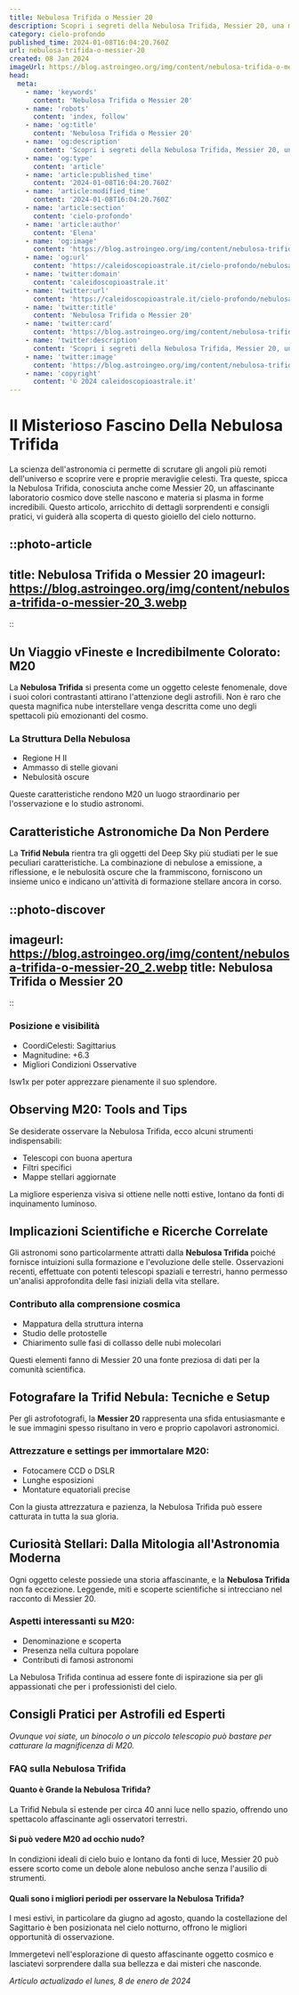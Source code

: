 ```yaml
---
title: Nebulosa Trifida o Messier 20
description: Scopri i segreti della Nebulosa Trifida, Messier 20, una meraviglia celeste ricca di stelle nel cuore del Sagittario. Explora ora luniverso!
category: cielo-profondo
published_time: 2024-01-08T16:04:20.760Z
url: nebulosa-trifida-o-messier-20
created: 08 Jan 2024
imageUrl: https://blog.astroingeo.org/img/content/nebulosa-trifida-o-messier-20_3.webp
head:
  meta:
    - name: 'keywords'
      content: 'Nebulosa Trifida o Messier 20'
    - name: 'robots'
      content: 'index, follow'
    - name: 'og:title'
      content: 'Nebulosa Trifida o Messier 20'
    - name: 'og:description'
      content: 'Scopri i segreti della Nebulosa Trifida, Messier 20, una meraviglia celeste ricca di stelle nel cuore del Sagittario. Explora ora luniverso!'
    - name: 'og:type'
      content: 'article'
    - name: 'article:published_time'
      content: '2024-01-08T16:04:20.760Z'
    - name: 'article:modified_time'
      content: '2024-01-08T16:04:20.760Z'
    - name: 'article:section'
      content: 'cielo-profondo'
    - name: 'article:author'
      content: 'Elena'
    - name: 'og:image'
      content: 'https://blog.astroingeo.org/img/content/nebulosa-trifida-o-messier-20_3.webp'
    - name: 'og:url'
      content: 'https://caleidoscopioastrale.it/cielo-profondo/nebulosa-trifida-o-messier-20'
    - name: 'twitter:domain'
      content: 'caleidoscopioastrale.it'
    - name: 'twitter:url'
      content: 'https://caleidoscopioastrale.it/cielo-profondo/nebulosa-trifida-o-messier-20'
    - name: 'twitter:title'
      content: 'Nebulosa Trifida o Messier 20'
    - name: 'twitter:card'
      content: 'https://blog.astroingeo.org/img/content/nebulosa-trifida-o-messier-20_3.webp'
    - name: 'twitter:description'
      content: 'Scopri i segreti della Nebulosa Trifida, Messier 20, una meraviglia celeste ricca di stelle nel cuore del Sagittario. Explora ora luniverso!'
    - name: 'twitter:image'
      content: 'https://blog.astroingeo.org/img/content/nebulosa-trifida-o-messier-20_3.webp'
    - name: 'copyright'
      content: '© 2024 caleidoscopioastrale.it'
---
```

# Il Misterioso Fascino Della Nebulosa Trifida

La scienza dell'astronomia ci permette di scrutare gli angoli più remoti dell'universo e scoprire vere e proprie meraviglie celesti. Tra queste, spicca la Nebulosa Trifida, conosciuta anche come Messier 20, un affascinante laboratorio cosmico dove stelle nascono e materia si plasma in forme incredibili. Questo articolo, arricchito di dettagli sorprendenti e consigli pratici, vi guiderà alla scoperta di questo gioiello del cielo notturno.

::photo-article
---
title: Nebulosa Trifida o Messier 20
imageurl: https://blog.astroingeo.org/img/content/nebulosa-trifida-o-messier-20_3.webp
---
::

## Un Viaggio vFineste e Incredibilmente Colorato: M20
La **Nebulosa Trifida** si presenta come un oggetto celeste fenomenale, dove i suoi colori contrastanti attirano l'attenzione degli astrofili. Non è raro che questa magnifica nube interstellare venga descritta come uno degli spettacoli più emozionanti del cosmo.

### La Struttura Della Nebulosa
* Regione H II
* Ammasso di stelle giovani
* Nebulosità oscure

Queste caratteristiche rendono M20 un luogo straordinario per l'osservazione e lo studio astronomi.

## Caratteristiche Astronomiche Da Non Perdere
La **Trifid Nebula** rientra tra gli oggetti del Deep Sky più studiati per le sue peculiari caratteristiche. La combinazione di nebulose a emissione, a riflessione, e le nebulosità oscure che la frammiscono, forniscono un insieme unico e indicano un'attività di formazione stellare ancora in corso.

::photo-discover
---
imageurl: https://blog.astroingeo.org/img/content/nebulosa-trifida-o-messier-20_2.webp
title: Nebulosa Trifida o Messier 20
---
::

### Posizione e visibilità
* CoordiCelesti: Sagittarius
* Magnitudine: +6.3
* Migliori Condizioni Osservative

Isw1x per poter apprezzare pienamente il suo splendore.

## Observing M20: Tools and Tips
Se desiderate osservare la Nebulosa Trifida, ecco alcuni strumenti indispensabili:
* Telescopi con buona apertura
* Filtri specifici
* Mappe stellari aggiornate

La migliore esperienza visiva si ottiene nelle notti estive, lontano da fonti di inquinamento luminoso.

## Implicazioni Scientifiche e Ricerche Correlate
Gli astronomi sono particolarmente attratti dalla **Nebulosa Trifida** poiché fornisce intuizioni sulla formazione e l'evoluzione delle stelle. Osservazioni recenti, effettuate con potenti telescopi spaziali e terrestri, hanno permesso un'analisi approfondita delle fasi iniziali della vita stellare.

### Contributo alla comprensione cosmica
* Mappatura della struttura interna
* Studio delle protostelle
* Chiarimento sulle fasi di collasso delle nubi molecolari

Questi elementi fanno di Messier 20 una fonte preziosa di dati per la comunità scientifica.

## Fotografare la Trifid Nebula: Tecniche e Setup
Per gli astrofotografi, la **Messier 20** rappresenta una sfida entusiasmante e le sue immagini spesso risultano in vero e proprio capolavori astronomici.

### Attrezzature e settings per immortalare M20:
* Fotocamere CCD o DSLR
* Lunghe esposizioni
* Montature equatoriali precise

Con la giusta attrezzatura e pazienza, la Nebulosa Trifida può essere catturata in tutta la sua gloria.

## Curiosità Stellari: Dalla Mitologia all'Astronomia Moderna
Ogni oggetto celeste possiede una storia affascinante, e la **Nebulosa Trifida** non fa eccezione. Leggende, miti e scoperte scientifiche si intrecciano nel racconto di Messier 20.

### Aspetti interessanti su M20:
* Denominazione e scoperta
* Presenza nella cultura popolare
* Contributi di famosi astronomi

La Nebulosa Trifida continua ad essere fonte di ispirazione sia per gli appassionati che per i professionisti del cielo.

## Consigli Pratici per Astrofili ed Esperti
*Ovunque voi siate, un binocolo o un piccolo telescopio può bastare per catturare la magnificenza di M20.*

### FAQ sulla Nebulosa Trifida
#### Quanto è Grande la Nebulosa Trifida?
La Trifid Nebula si estende per circa 40 anni luce nello spazio, offrendo uno spettacolo affascinante agli osservatori terrestri.

#### Si può vedere M20 ad occhio nudo?
In condizioni ideali di cielo buio e lontano da fonti di luce, Messier 20 può essere scorto come un debole alone nebuloso anche senza l'ausilio di strumenti.

#### Quali sono i migliori periodi per osservare la Nebulosa Trifida?
I mesi estivi, in particolare da giugno ad agosto, quando la costellazione del Sagittario è ben posizionata nel cielo notturno, offrono le migliori opportunità di osservazione. 

Immergetevi nell'esplorazione di questo affascinante oggetto cosmico e lasciatevi sorprendere dalla sua bellezza e dai misteri che nasconde.

_Artículo actualizado el lunes, 8 de enero de 2024_